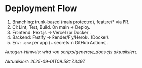 # Deployment Flow

1. Branching: trunk-based (main protected), feature/\* via PR.
2. CI: Lint, Test, Build. On main → Deploy.
3. Frontend: Next.js → Vercel (or Docker).
4. Backend: Fastify → Render/Fly/Heroku (Docker).
5. Env: `.env` per app (+ secrets in GitHub Actions).

_Autogen-Hinweis: wird von scripts/generate_docs.cjs aktualisiert._

_Aktualisiert: 2025-09-01T09:58:17.349Z_
